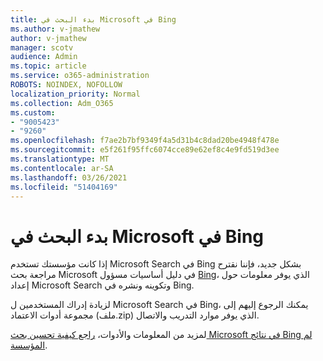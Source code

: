 ```yaml
---
title: بدء البحث في Microsoft في Bing
ms.author: v-jmathew
author: v-jmathew
manager: scotv
audience: Admin
ms.topic: article
ms.service: o365-administration
ROBOTS: NOINDEX, NOFOLLOW
localization_priority: Normal
ms.collection: Adm_O365
ms.custom:
- "9005423"
- "9260"
ms.openlocfilehash: f7ae2b7bf9349f4a5d31b4c8dad20be4948f478e
ms.sourcegitcommit: e5f261f95ffc6074cce89e62ef8c4e9fd519d3ee
ms.translationtype: MT
ms.contentlocale: ar-SA
ms.lasthandoff: 03/26/2021
ms.locfileid: "51404169"
---
```

# <a name="get-started-with-microsoft-search-in-bing"></a>بدء البحث في Microsoft في Bing

إذا كانت مؤسستك تستخدم Microsoft Search في Bing بشكل جديد، فإننا نقترح مراجعة بحث Microsoft في دليل أساسيات مسؤول [Bing](https://go.microsoft.com/fwlink/p/?linkid=2127979)، الذي يوفر معلومات حول إعداد Microsoft Search وتكوينه ونشره في Bing.

لزيادة إدراك المستخدمين ل Microsoft Search في Bing، يمكنك الرجوع إليهم إلى مجموعة أدوات الاعتماد [](https://go.microsoft.com/fwlink/p/?LinkID=2114710) (ملف.zip) الذي يوفر موارد التدريب والاتصال.

لمزيد من المعلومات والأدوات، [راجع كيفية تحسين بحث Microsoft في نتائج Bing لم المؤسسة](https://go.microsoft.com/fwlink/?linkid=2152022).
